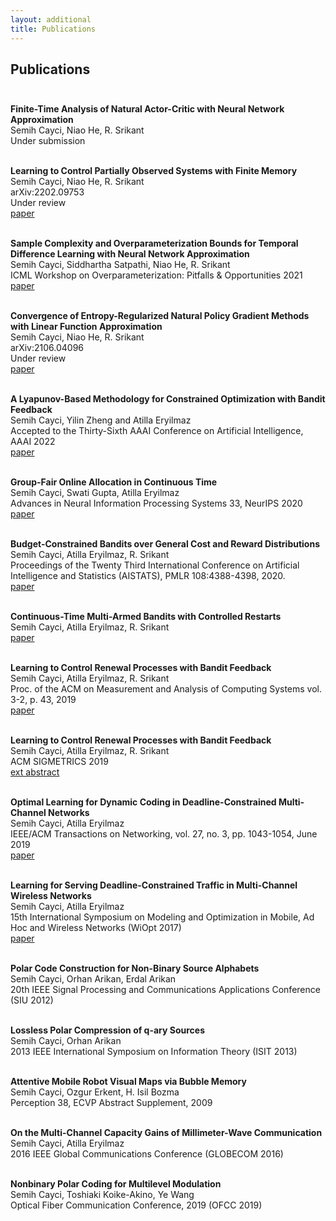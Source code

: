 ```yaml
---
layout: additional
title: Publications
---
```


## Publications <br><br>

**Finite-Time Analysis of Natural Actor-Critic with Neural Network Approximation**<br>
Semih Cayci, Niao He, R. Srikant<br>
Under submission<br><br> 

**Learning to Control Partially Observed Systems with Finite Memory**<br>
Semih Cayci, Niao He, R. Srikant<br>
arXiv:2202.09753<br>
Under review<br>
[paper](https://arxiv.org/abs/2202.09753)<br><br> 

**Sample Complexity and Overparameterization Bounds for Temporal Difference Learning with Neural Network Approximation**<br>
Semih Cayci, Siddhartha Satpathi, Niao He, R. Srikant<br>
ICML Workshop on Overparameterization: Pitfalls & Opportunities 2021<br>
[paper](https://arxiv.org/pdf/2103.01391.pdf)<br><br>

**Convergence of Entropy-Regularized Natural Policy Gradient Methods with Linear Function Approximation**<br>
Semih Cayci, Niao He, R. Srikant<br>
arXiv:2106.04096<br>
Under review<br>
[paper](https://arxiv.org/abs/2106.04096)<br><br>

**A Lyapunov-Based Methodology for Constrained Optimization with Bandit Feedback**<br>
Semih Cayci, Yilin Zheng and Atilla Eryilmaz<br>
Accepted to the Thirty-Sixth AAAI Conference on Artificial Intelligence, AAAI 2022<br>
[paper](https://arxiv.org/pdf/2106.05165.pdf)<br><br> 

**Group-Fair Online Allocation in Continuous Time**<br>
Semih Cayci, Swati Gupta, Atilla Eryilmaz<br>
Advances in Neural Information Processing Systems 33, NeurIPS 2020<br>
[paper](https://proceedings.neurips.cc/paper/2020/file/9ec0cfdc84044494e10582436e013e64-Paper.pdf)<br><br> 

**Budget-Constrained Bandits over General Cost and Reward Distributions**<br>
Semih Cayci, Atilla Eryilmaz, R. Srikant<br>
Proceedings of the Twenty Third International Conference on Artificial Intelligence and Statistics (AISTATS), PMLR 108:4388-4398, 2020.<br>
[paper](https://arxiv.org/pdf/2003.00365)<br><br> 

**Continuous-Time Multi-Armed Bandits with Controlled Restarts**<br>
Semih Cayci, Atilla Eryilmaz, R. Srikant<br>
[paper](https://arxiv.org/pdf/2007.00081.pdf)<br><br> 

**Learning to Control Renewal Processes with Bandit Feedback**<br>
Semih Cayci, Atilla Eryilmaz, R. Srikant<br>
Proc. of the ACM on Measurement and Analysis of Computing Systems vol. 3-2, p. 43, 2019<br>
[paper](https://dl.acm.org/doi/pdf/10.1145/3341617.3326158)<br><br> 

**Learning to Control Renewal Processes with Bandit Feedback**<br>
Semih Cayci, Atilla Eryilmaz, R. Srikant<br>
ACM SIGMETRICS 2019<br>
[ext abstract](https://dl.acm.org/doi/abs/10.1145/3309697.3331515)<br><br> 

**Optimal Learning for Dynamic Coding in Deadline-Constrained Multi-Channel Networks**<br>
Semih Cayci, Atilla Eryilmaz<br>
IEEE/ACM Transactions on Networking, vol. 27, no. 3, pp. 1043-1054, June 2019<br>
[paper](https://arxiv.org/abs/1811.10829)<br><br> 

**Learning for Serving Deadline-Constrained Traffic in Multi-Channel Wireless Networks**<br>
Semih Cayci, Atilla Eryilmaz<br>
15th International Symposium on Modeling and Optimization in Mobile, Ad Hoc and Wireless Networks (WiOpt 2017)<br>
[paper](http://dl.ifip.org/db/conf/wiopt/wiopt2017/1570330335.pdf)<br><br> 

**Polar Code Construction for Non-Binary Source Alphabets**<br>
Semih Cayci, Orhan Arikan, Erdal Arikan<br>
20th IEEE Signal Processing and Communications Applications Conference (SIU 2012)<br><br> 

**Lossless Polar Compression of q-ary Sources**<br>
Semih Cayci, Orhan Arikan<br>
2013 IEEE International Symposium on Information Theory (ISIT 2013)<br><br> 

**Attentive Mobile Robot Visual Maps via Bubble Memory**<br>
Semih Cayci, Ozgur Erkent, H. Isil Bozma<br>
Perception 38, ECVP Abstract Supplement, 2009<br><br> 

**On the Multi-Channel Capacity Gains of Millimeter-Wave Communication**<br>
Semih Cayci, Atilla Eryilmaz<br>
2016 IEEE Global Communications Conference (GLOBECOM 2016)<br><br> 

**Nonbinary Polar Coding for Multilevel Modulation**<br>
Semih Cayci, Toshiaki Koike-Akino, Ye Wang<br>
Optical Fiber Communication Conference, 2019 (OFCC 2019)<br><br> 
